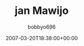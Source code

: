 ---
title: 'jan Mawijo'
posts: 1
hash: 't685'
author: 'bobbyo696'
date: 2007-03-20T18:38:00+00:00
sources:
  - http://forums.tokipona.org/viewtopic.php%3Ft=685.html
---